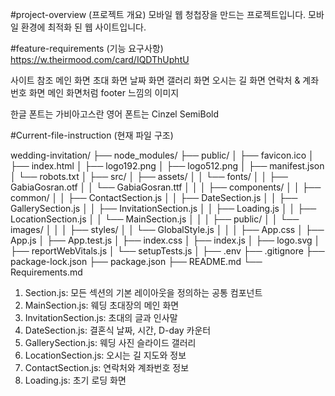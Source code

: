 #project-overview (프로젝트 개요)
모바일 웹 청첩장을 만드는 프로젝트입니다.
모바일 환경에 최적화 된 웹 사이트입니다.

#feature-requirements (기능 요구사항)
https://w.theirmood.com/card/IQDThUphtU

사이트 참조
메인 화면
초대 화면
날짜 화면
갤러리 화면
오시는 길 화면
연락처 & 계좌번호 화면
메인 화면처럼 footer 느낌의 이미지

한글 폰트는 가비아고스란
영어 폰트는 Cinzel SemiBold

#Current-file-instruction (현재 파일 구조)

wedding-invitation/
├── node_modules/
├── public/
│   ├── favicon.ico
│   ├── index.html
│   ├── logo192.png
│   ├── logo512.png
│   ├── manifest.json
│   └── robots.txt
│
├── src/
│   ├── assets/
│   │   └── fonts/
│   │       ├── GabiaGosran.otf
│   │       └── GabiaGosran.ttf
│   │
│   ├── components/
│   │   ├── common/
│   │   ├── ContactSection.js
│   │   ├── DateSection.js
│   │   ├── GallerySection.js
│   │   ├── InvitationSection.js
│   │   ├── Loading.js
│   │   ├── LocationSection.js
│   │   └── MainSection.js
│   │
│   ├── public/
│   │   └── images/
│   │
│   ├── styles/
│   │   └── GlobalStyle.js
│   │
│   ├── App.css
│   ├── App.js
│   ├── App.test.js
│   ├── index.css
│   ├── index.js
│   ├── logo.svg
│   ├── reportWebVitals.js
│   └── setupTests.js
│
├── .env
├── .gitignore
├── package-lock.json
├── package.json
├── README.md
└── Requirements.md

1. Section.js: 모든 섹션의 기본 레이아웃을 정의하는 공통 컴포넌트
2. MainSection.js: 웨딩 초대장의 메인 화면
3. InvitationSection.js: 초대의 글과 인사말
4. DateSection.js: 결혼식 날짜, 시간, D-day 카운터
5. GallerySection.js: 웨딩 사진 슬라이드 갤러리
6. LocationSection.js: 오시는 길 지도와 정보
7. ContactSection.js: 연락처와 계좌번호 정보
8. Loading.js: 초기 로딩 화면
